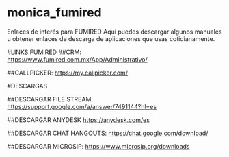 # monica_fumired
Enlaces de interés para FUMIRED
Aquí puedes descargar algunos manuales u obtener enlaces de descarga de aplicaciones que usas cotidianamente.

#LINKS FUMIRED
##CRM: 
https://www.fumired.com.mx/App/Administrativo/

##CALLPICKER:
https://my.callpicker.com/

#DESCARGAS

##DESCARGAR FILE STREAM:
https://support.google.com/a/answer/7491144?hl=es

##DESCARGAR ANYDESK
https://anydesk.com/es

##DESCARGAR CHAT HANGOUTS:
https://chat.google.com/download/

##DESCARGAR MICROSIP:
https://www.microsip.org/downloads


